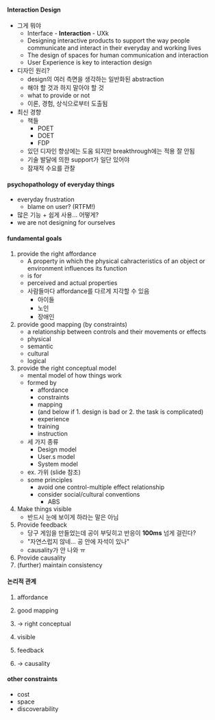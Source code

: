 #### Interaction Design

* 그게 뭐야
    * Interface - **Interaction** - UXk
    * Designing interactive products to support the way people communicate and interact in their everyday and working lives
    * The design of spaces for human communication and interaction
    * User Experience is key to interaction design
* 디자인 원리?
    * design의 여러 측면을 생각하는 일반화된 abstraction
    * 해야 할 것과 하지 말아야 할 것
    * what to provide or not
    * 이론, 경험, 상식으로부터 도출됨
* 최신 경향
    * 책들
        * POET
        * DOET
        * FDP
    * 있던 디자인 향상에는 도움 되지만 breakthrough에는 적용 잘 안됨
    * 기술 발달에 의한 support가 일단 있어야
    * 잠재적 수요를 관찰

#### psychopathology of everyday things

* everyday frustration
    * blame on user? (RTFM!)
* 많은 기능 + 쉽게 사용... 어떻게?
* we are not designing for ourselves

#### fundamental goals

1. provide the right affordance
    * A property in which the physical cahracteristics of an object or environment influences its function
    * is for
    * perceived and actual properties
    * 사람들마다 affordance를 다르게 지각할 수 있음
        * 아이들
        * 노인
        * 장애인
1. provide good mapping (by constraints)
    * a relationship between controls and their movements or effects
    * physical
    * semantic
    * cultural
    * logical
1. provide the right conceptual model
    * mental model of how things work
    * formed by
        * affordance
        * constraints
        * mapping
        * (and below if 1. design is bad or 2. the task is complicated)
        * experience
        * training
        * instruction
    * 세 가지 종류
        * Design model
        * User.s model
        * System model
    * ex. 가위 (slide 참조)
    * some principles
        * avoid one control-multiple effect relationship
        * consider social/cultural conventions
            * ABS
1. Make things visible
    * 반드시 눈에 보이게 하라는 말은 아님
1. Provide feedback
    * 당구 게임을 만들었는데 공이 부딪히고 반응이 **100ms** 넘게 걸린다?
    * "자연스럽지 않네... 공 안에 자석이 있나"
    * causality가 안 나와 ㅠ
1. Provide causality
1. (further) maintain consistency

#### 논리적 관계

1. affordance
2. good mapping
3. -> right conceptual

1. visible
2. feedback
3. -> causality

#### other constraints

* cost
* space
* discoverability
